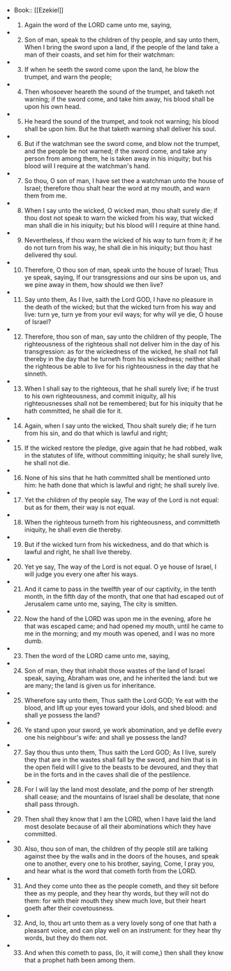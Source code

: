 - Book:: [[Ezekiel]]
- 1. Again the word of the LORD came unto me, saying,
- 2. Son of man, speak to the children of thy people, and say unto them, When I bring the sword upon a land, if the people of the land take a man of their coasts, and set him for their watchman:
- 3. If when he seeth the sword come upon the land, he blow the trumpet, and warn the people;
- 4. Then whosoever heareth the sound of the trumpet, and taketh not warning; if the sword come, and take him away, his blood shall be upon his own head.
- 5. He heard the sound of the trumpet, and took not warning; his blood shall be upon him. But he that taketh warning shall deliver his soul.
- 6. But if the watchman see the sword come, and blow not the trumpet, and the people be not warned; if the sword come, and take any person from among them, he is taken away in his iniquity; but his blood will I require at the watchman's hand.
- 7. So thou, O son of man, I have set thee a watchman unto the house of Israel; therefore thou shalt hear the word at my mouth, and warn them from me.
- 8. When I say unto the wicked, O wicked man, thou shalt surely die; if thou dost not speak to warn the wicked from his way, that wicked man shall die in his iniquity; but his blood will I require at thine hand.
- 9. Nevertheless, if thou warn the wicked of his way to turn from it; if he do not turn from his way, he shall die in his iniquity; but thou hast delivered thy soul.
- 10. Therefore, O thou son of man, speak unto the house of Israel; Thus ye speak, saying, If our transgressions and our sins be upon us, and we pine away in them, how should we then live?
- 11. Say unto them, As I live, saith the Lord GOD, I have no pleasure in the death of the wicked; but that the wicked turn from his way and live: turn ye, turn ye from your evil ways; for why will ye die, O house of Israel?
- 12. Therefore, thou son of man, say unto the children of thy people, The righteousness of the righteous shall not deliver him in the day of his transgression: as for the wickedness of the wicked, he shall not fall thereby in the day that he turneth from his wickedness; neither shall the righteous be able to live for his righteousness in the day that he sinneth.
- 13. When I shall say to the righteous, that he shall surely live; if he trust to his own righteousness, and commit iniquity, all his righteousnesses shall not be remembered; but for his iniquity that he hath committed, he shall die for it.
- 14. Again, when I say unto the wicked, Thou shalt surely die; if he turn from his sin, and do that which is lawful and right;
- 15. If the wicked restore the pledge, give again that he had robbed, walk in the statutes of life, without committing iniquity; he shall surely live, he shall not die.
- 16. None of his sins that he hath committed shall be mentioned unto him: he hath done that which is lawful and right; he shall surely live.
- 17. Yet the children of thy people say, The way of the Lord is not equal: but as for them, their way is not equal.
- 18. When the righteous turneth from his righteousness, and committeth iniquity, he shall even die thereby.
- 19. But if the wicked turn from his wickedness, and do that which is lawful and right, he shall live thereby.
- 20. Yet ye say, The way of the Lord is not equal. O ye house of Israel, I will judge you every one after his ways.
- 21. And it came to pass in the twelfth year of our captivity, in the tenth month, in the fifth day of the month, that one that had escaped out of Jerusalem came unto me, saying, The city is smitten.
- 22. Now the hand of the LORD was upon me in the evening, afore he that was escaped came; and had opened my mouth, until he came to me in the morning; and my mouth was opened, and I was no more dumb.
- 23. Then the word of the LORD came unto me, saying,
- 24. Son of man, they that inhabit those wastes of the land of Israel speak, saying, Abraham was one, and he inherited the land: but we are many; the land is given us for inheritance.
- 25. Wherefore say unto them, Thus saith the Lord GOD; Ye eat with the blood, and lift up your eyes toward your idols, and shed blood: and shall ye possess the land?
- 26. Ye stand upon your sword, ye work abomination, and ye defile every one his neighbour's wife: and shall ye possess the land?
- 27. Say thou thus unto them, Thus saith the Lord GOD; As I live, surely they that are in the wastes shall fall by the sword, and him that is in the open field will I give to the beasts to be devoured, and they that be in the forts and in the caves shall die of the pestilence.
- 28. For I will lay the land most desolate, and the pomp of her strength shall cease; and the mountains of Israel shall be desolate, that none shall pass through.
- 29. Then shall they know that I am the LORD, when I have laid the land most desolate because of all their abominations which they have committed.
- 30. Also, thou son of man, the children of thy people still are talking against thee by the walls and in the doors of the houses, and speak one to another, every one to his brother, saying, Come, I pray you, and hear what is the word that cometh forth from the LORD.
- 31. And they come unto thee as the people cometh, and they sit before thee as my people, and they hear thy words, but they will not do them: for with their mouth they shew much love, but their heart goeth after their covetousness.
- 32. And, lo, thou art unto them as a very lovely song of one that hath a pleasant voice, and can play well on an instrument: for they hear thy words, but they do them not.
- 33. And when this cometh to pass, (lo, it will come,) then shall they know that a prophet hath been among them.
